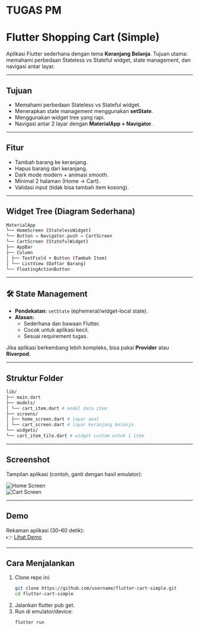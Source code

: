 # TUGAS PM
#  Flutter Shopping Cart (Simple)

Aplikasi Flutter sederhana dengan tema **Keranjang Belanja**.
Tujuan utama: memahami perbedaan Stateless vs Stateful widget, state management, dan navigasi antar layar.

---

##  Tujuan
- Memahami perbedaan Stateless vs Stateful widget.
- Menerapkan state management menggunakan **setState**.
- Menggunakan widget tree yang rapi.
- Navigasi antar 2 layar dengan **MaterialApp + Navigator**.

---

##  Fitur
- Tambah barang ke keranjang.
- Hapus barang dari keranjang.
- Dark mode modern + animasi smooth.
- Minimal 2 halaman (Home → Cart).
- Validasi input (tidak bisa tambah item kosong).

---

##  Widget Tree (Diagram Sederhana)

 ```bash
 MaterialApp
└── HomeScreen (StatelessWidget)
└── Button → Navigator.push → CartScreen
└── CartScreen (StatefulWidget)
├── AppBar
├── Column
│ ├── TextField + Button (Tambah Item)
│ └── ListView (Daftar Barang)
└── FloatingActionButton
 ```


---

## 🛠 State Management
- **Pendekatan:** `setState` (ephemeral/widget-local state).  
- **Alasan:**  
  - Sederhana dan bawaan Flutter.  
  - Cocok untuk aplikasi kecil.  
  - Sesuai requirement tugas.  

Jika aplikasi berkembang lebih kompleks, bisa pakai **Provider** atau **Riverpod**.

---

##  Struktur Folder
```bash
lib/
├── main.dart
├── models/
│ └── cart_item.dart # model data item
├── screens/
│ ├── home_screen.dart # layar awal
│ └── cart_screen.dart # layar keranjang belanja
└── widgets/
└── cart_item_tile.dart # widget custom untuk 1 item
```


---

##  Screenshot
Tampilan aplikasi (contoh, ganti dengan hasil emulator):

![Home Screen](dokumentasi/screenshothome.png)  
![Cart Screen](dokumentasi/Screenshotcart.png)  

---

##  Demo
Rekaman aplikasi (30–60 detik):  
👉 [Lihat Demo](dokumentasi/ScreenRecord.mp4)

---

##  Cara Menjalankan
1. Clone repo ini:
   ```bash
   git clone https://github.com/username/flutter-cart-simple.git
   cd flutter-cart-simple
   ```
2. Jalankan flutter pub get.
3. Run di emulator/device:
   ```bash
   flutter run



